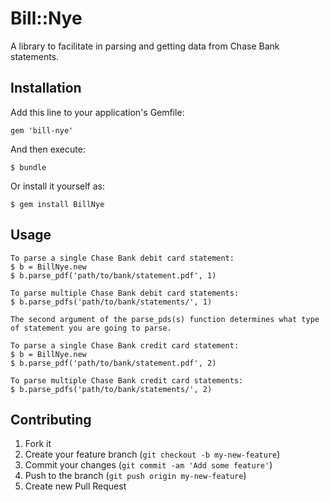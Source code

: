 # Bill::Nye

A library to facilitate in parsing and getting data from Chase Bank statements.

## Installation

Add this line to your application's Gemfile:

    gem 'bill-nye'

And then execute:

    $ bundle

Or install it yourself as:

    $ gem install BillNye

## Usage

	To parse a single Chase Bank debit card statement:
	$ b = BillNye.new
  	$ b.parse_pdf('path/to/bank/statement.pdf', 1)

	To parse multiple Chase Bank debit card statements:
  	$ b.parse_pdfs('path/to/bank/statements/', 1)

  	The second argument of the parse_pds(s) function determines what type of statement you are going to parse.

	To parse a single Chase Bank credit card statement:
	$ b = BillNye.new
  	$ b.parse_pdf('path/to/bank/statement.pdf', 2)

	To parse multiple Chase Bank credit card statements:
  	$ b.parse_pdfs('path/to/bank/statements/', 2)

## Contributing

1. Fork it
2. Create your feature branch (`git checkout -b my-new-feature`)
3. Commit your changes (`git commit -am 'Add some feature'`)
4. Push to the branch (`git push origin my-new-feature`)
5. Create new Pull Request
